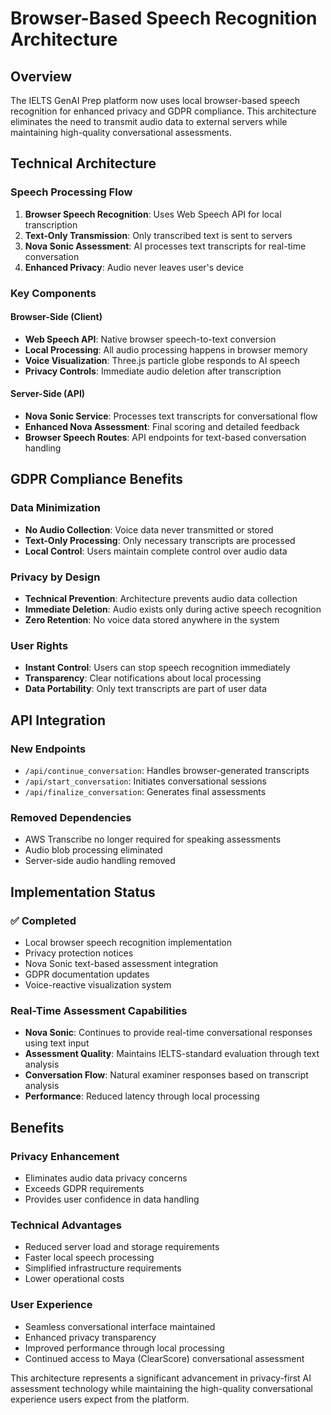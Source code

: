 # Browser-Based Speech Recognition Architecture

## Overview

The IELTS GenAI Prep platform now uses local browser-based speech recognition for enhanced privacy and GDPR compliance. This architecture eliminates the need to transmit audio data to external servers while maintaining high-quality conversational assessments.

## Technical Architecture

### Speech Processing Flow
1. **Browser Speech Recognition**: Uses Web Speech API for local transcription
2. **Text-Only Transmission**: Only transcribed text is sent to servers
3. **Nova Sonic Assessment**: AI processes text transcripts for real-time conversation
4. **Enhanced Privacy**: Audio never leaves user's device

### Key Components

#### Browser-Side (Client)
- **Web Speech API**: Native browser speech-to-text conversion
- **Local Processing**: All audio processing happens in browser memory
- **Voice Visualization**: Three.js particle globe responds to AI speech
- **Privacy Controls**: Immediate audio deletion after transcription

#### Server-Side (API)
- **Nova Sonic Service**: Processes text transcripts for conversational flow
- **Enhanced Nova Assessment**: Final scoring and detailed feedback
- **Browser Speech Routes**: API endpoints for text-based conversation handling

## GDPR Compliance Benefits

### Data Minimization
- **No Audio Collection**: Voice data never transmitted or stored
- **Text-Only Processing**: Only necessary transcripts are processed
- **Local Control**: Users maintain complete control over audio data

### Privacy by Design
- **Technical Prevention**: Architecture prevents audio data collection
- **Immediate Deletion**: Audio exists only during active speech recognition
- **Zero Retention**: No voice data stored anywhere in the system

### User Rights
- **Instant Control**: Users can stop speech recognition immediately
- **Transparency**: Clear notifications about local processing
- **Data Portability**: Only text transcripts are part of user data

## API Integration

### New Endpoints
- `/api/continue_conversation`: Handles browser-generated transcripts
- `/api/start_conversation`: Initiates conversational sessions
- `/api/finalize_conversation`: Generates final assessments

### Removed Dependencies
- AWS Transcribe no longer required for speaking assessments
- Audio blob processing eliminated
- Server-side audio handling removed

## Implementation Status

### ✅ Completed
- Local browser speech recognition implementation
- Privacy protection notices
- Nova Sonic text-based assessment integration
- GDPR documentation updates
- Voice-reactive visualization system

### Real-Time Assessment Capabilities
- **Nova Sonic**: Continues to provide real-time conversational responses using text input
- **Assessment Quality**: Maintains IELTS-standard evaluation through text analysis
- **Conversation Flow**: Natural examiner responses based on transcript analysis
- **Performance**: Reduced latency through local processing

## Benefits

### Privacy Enhancement
- Eliminates audio data privacy concerns
- Exceeds GDPR requirements
- Provides user confidence in data handling

### Technical Advantages
- Reduced server load and storage requirements
- Faster local speech processing
- Simplified infrastructure requirements
- Lower operational costs

### User Experience
- Seamless conversational interface maintained
- Enhanced privacy transparency
- Improved performance through local processing
- Continued access to Maya (ClearScore) conversational assessment

This architecture represents a significant advancement in privacy-first AI assessment technology while maintaining the high-quality conversational experience users expect from the platform.